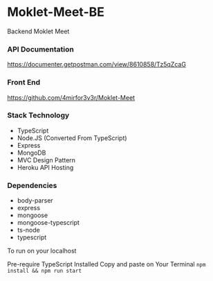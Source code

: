 # Moklet-Meet-BE
Backend Moklet Meet

### API Documentation
https://documenter.getpostman.com/view/8610858/Tz5qZcaG

### Front End
https://github.com/4mirfor3v3r/Moklet-Meet

### Stack Technology
  - TypeScript
  - Node.JS (Converted From TypeScript)
  - Express
  - MongoDB
  - MVC Design Pattern
  - Heroku API Hosting
  
### Dependencies
  - body-parser
  - express
  - mongoose
  - mongoose-typescript
  - ts-node
  - typescript
  
To run on your localhost

Pre-require TypeScript Installed
Copy and paste on Your Terminal `npm install && npm run start`
